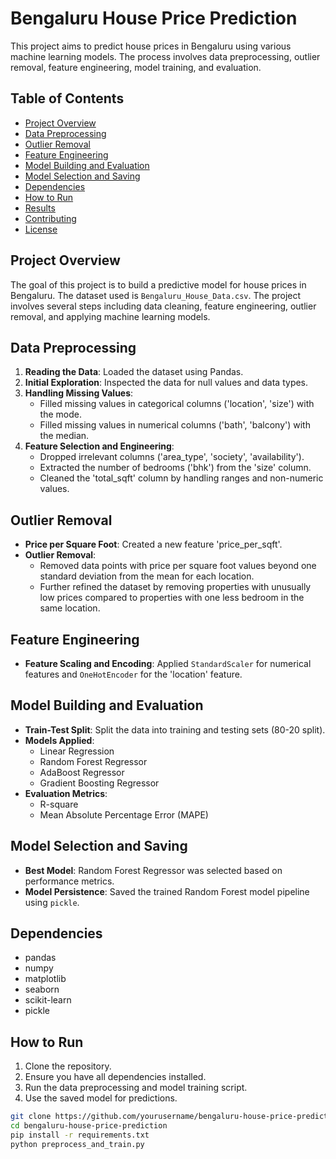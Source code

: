 # Bengaluru House Price Prediction

This project aims to predict house prices in Bengaluru using various machine learning models. The process involves data preprocessing, outlier removal, feature engineering, model training, and evaluation.

## Table of Contents

- [Project Overview](#project-overview)
- [Data Preprocessing](#data-preprocessing)
- [Outlier Removal](#outlier-removal)
- [Feature Engineering](#feature-engineering)
- [Model Building and Evaluation](#model-building-and-evaluation)
- [Model Selection and Saving](#model-selection-and-saving)
- [Dependencies](#dependencies)
- [How to Run](#how-to-run)
- [Results](#results)
- [Contributing](#contributing)
- [License](#license)

## Project Overview

The goal of this project is to build a predictive model for house prices in Bengaluru. The dataset used is `Bengaluru_House_Data.csv`. The project involves several steps including data cleaning, feature engineering, outlier removal, and applying machine learning models.

## Data Preprocessing

1. **Reading the Data**: Loaded the dataset using Pandas.
2. **Initial Exploration**: Inspected the data for null values and data types.
3. **Handling Missing Values**:
   - Filled missing values in categorical columns ('location', 'size') with the mode.
   - Filled missing values in numerical columns ('bath', 'balcony') with the median.
4. **Feature Selection and Engineering**:
   - Dropped irrelevant columns ('area_type', 'society', 'availability').
   - Extracted the number of bedrooms ('bhk') from the 'size' column.
   - Cleaned the 'total_sqft' column by handling ranges and non-numeric values.

## Outlier Removal

- **Price per Square Foot**: Created a new feature 'price_per_sqft'.
- **Outlier Removal**:
  - Removed data points with price per square foot values beyond one standard deviation from the mean for each location.
  - Further refined the dataset by removing properties with unusually low prices compared to properties with one less bedroom in the same location.

## Feature Engineering

- **Feature Scaling and Encoding**: Applied `StandardScaler` for numerical features and `OneHotEncoder` for the 'location' feature.

## Model Building and Evaluation

- **Train-Test Split**: Split the data into training and testing sets (80-20 split).
- **Models Applied**:
  - Linear Regression
  - Random Forest Regressor
  - AdaBoost Regressor
  - Gradient Boosting Regressor
- **Evaluation Metrics**:
  - R-square
  - Mean Absolute Percentage Error (MAPE)

## Model Selection and Saving

- **Best Model**: Random Forest Regressor was selected based on performance metrics.
- **Model Persistence**: Saved the trained Random Forest model pipeline using `pickle`.

## Dependencies

- pandas
- numpy
- matplotlib
- seaborn
- scikit-learn
- pickle

## How to Run

1. Clone the repository.
2. Ensure you have all dependencies installed.
3. Run the data preprocessing and model training script.
4. Use the saved model for predictions.

```bash
git clone https://github.com/yourusername/bengaluru-house-price-prediction.git
cd bengaluru-house-price-prediction
pip install -r requirements.txt
python preprocess_and_train.py
